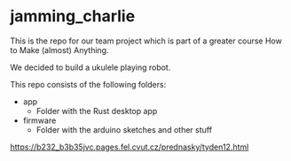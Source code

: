 # jamming_charlie

This is the repo for our team project which is part of a greater course How to Make (almost) Anything. 

We decided to build a ukulele playing robot. 

This repo consists of the following folders:
 - app
   - Folder with the Rust desktop app
 - firmware
   - Folder with the arduino sketches and other stuff


https://b232_b3b35jvc.pages.fel.cvut.cz/prednasky/tyden12.html

